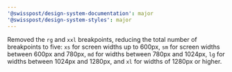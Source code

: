 ```yaml
---
'@swisspost/design-system-documentation': major
'@swisspost/design-system-styles': major
---
```


Removed the `rg` and `xxl` breakpoints, reducing the total number of breakpoints to five: `xs` for screen widths up to 600px, `sm` for screen widths between 600px and 780px, `md` for widths between 780px and 1024px, `lg` for widths between 1024px and 1280px, and `xl` for widths of 1280px or higher.
